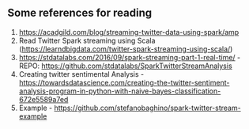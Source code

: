 ## Some references for reading 

1. https://acadgild.com/blog/streaming-twitter-data-using-spark/amp
1. Read Twitter Spark streaming using Scala (https://learndbigdata.com/twitter-spark-streaming-using-scala/)
1. https://stdatalabs.com/2016/09/spark-streaming-part-1-real-time/ - REPO: https://github.com/stdatalabs/SparkTwitterStreamAnalysis
1. Creating twitter sentimental Analysis - https://towardsdatascience.com/creating-the-twitter-sentiment-analysis-program-in-python-with-naive-bayes-classification-672e5589a7ed 
1. Example - https://github.com/stefanobaghino/spark-twitter-stream-example

